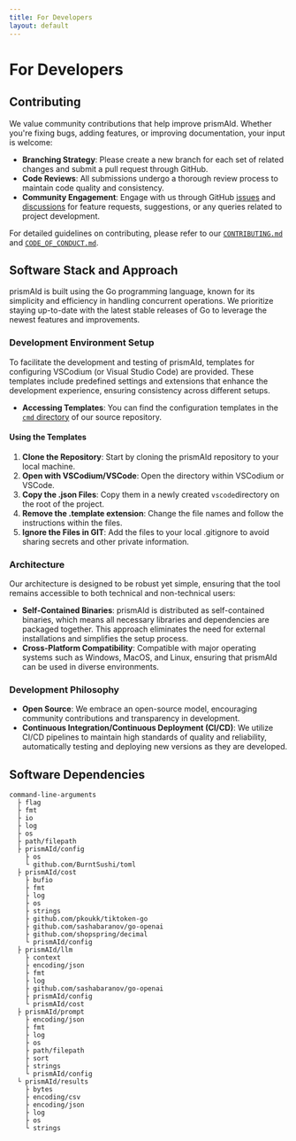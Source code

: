 ```yaml
---
title: For Developers
layout: default
---
```


# For Developers

## Contributing
We value community contributions that help improve prismAId. Whether you're fixing bugs, adding features, or improving documentation, your input is welcome:
- **Branching Strategy**: Please create a new branch for each set of related changes and submit a pull request through GitHub.
- **Code Reviews**: All submissions undergo a thorough review process to maintain code quality and consistency.
- **Community Engagement**: Engage with us through GitHub [issues](https://github.com/Open-and-Sustainable/prismAId/issues) and [discussions](https://github.com/Open-and-Sustainable/prismAId/discussions) for feature requests, suggestions, or any queries related to project development.

For detailed guidelines on contributing, please refer to our [`CONTRIBUTING.md`](CONTRIBUTING.md) and [`CODE_OF_CONDUCT.md`](CODE_OF_CONDUCT.md).

## Software Stack and Approach
prismAId is built using the Go programming language, known for its simplicity and efficiency in handling concurrent operations. We prioritize staying up-to-date with the latest stable releases of Go to leverage the newest features and improvements.

### Development Environment Setup
To facilitate the development and testing of prismAId, templates for configuring VSCodium (or Visual Studio Code) are provided. These templates include predefined settings and extensions that enhance the development experience, ensuring consistency across different setups.
- **Accessing Templates**: You can find the configuration templates in the [`cmd` directory](https://github.com/Open-and-Sustainable/prismAId/tree/main/cmd) of our source repository. 

#### Using the Templates
1. **Clone the Repository**: Start by cloning the prismAId repository to your local machine.
2. **Open with VSCodium/VSCode**: Open the directory within VSCodium or VSCode.
3. **Copy the .json Files**: Copy them in a newly created `vscode`directory on the root of the project.
4. **Remove the .template extension**: Change the file names and follow the instructions within the files.
5. **Ignore the Files in GIT**: Add the files to your local .gitignore to avoid sharing secrets and other private information.

### Architecture
Our architecture is designed to be robust yet simple, ensuring that the tool remains accessible to both technical and non-technical users:
- **Self-Contained Binaries**: prismAId is distributed as self-contained binaries, which means all necessary libraries and dependencies are packaged together. This approach eliminates the need for external installations and simplifies the setup process.
- **Cross-Platform Compatibility**: Compatible with major operating systems such as Windows, MacOS, and Linux, ensuring that prismAId can be used in diverse environments.

### Development Philosophy
- **Open Source**: We embrace an open-source model, encouraging community contributions and transparency in development.
- **Continuous Integration/Continuous Deployment (CI/CD)**: We utilize CI/CD pipelines to maintain high standards of quality and reliability, automatically testing and deploying new versions as they are developed.

## Software Dependencies

```text
command-line-arguments
  ├ flag
  ├ fmt
  ├ io
  ├ log
  ├ os
  ├ path/filepath
  ├ prismAId/config
    ├ os
    └ github.com/BurntSushi/toml
  ├ prismAId/cost
    ├ bufio
    ├ fmt
    ├ log
    ├ os
    ├ strings
    ├ github.com/pkoukk/tiktoken-go
    ├ github.com/sashabaranov/go-openai
    ├ github.com/shopspring/decimal
    └ prismAId/config
  ├ prismAId/llm
    ├ context
    ├ encoding/json
    ├ fmt
    ├ log
    ├ github.com/sashabaranov/go-openai
    ├ prismAId/config
    └ prismAId/cost
  ├ prismAId/prompt
    ├ encoding/json
    ├ fmt
    ├ log
    ├ os
    ├ path/filepath
    ├ sort
    ├ strings
    └ prismAId/config
  └ prismAId/results
    ├ bytes
    ├ encoding/csv
    ├ encoding/json
    ├ log
    ├ os
    └ strings
```

